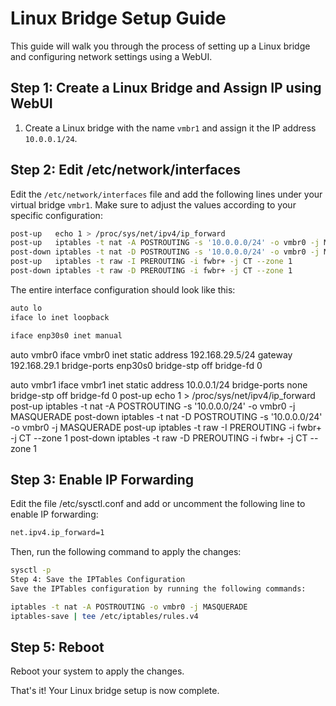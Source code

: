 # Linux Bridge Setup Guide

This guide will walk you through the process of setting up a Linux bridge and configuring network settings using a WebUI.

## Step 1: Create a Linux Bridge and Assign IP using WebUI

1. Create a Linux bridge with the name `vmbr1` and assign it the IP address `10.0.0.1/24`.

## Step 2: Edit /etc/network/interfaces

Edit the `/etc/network/interfaces` file and add the following lines under your virtual bridge `vmbr1`. Make sure to adjust the values according to your specific configuration:

```bash
post-up   echo 1 > /proc/sys/net/ipv4/ip_forward
post-up   iptables -t nat -A POSTROUTING -s '10.0.0.0/24' -o vmbr0 -j MASQUERADE
post-down iptables -t nat -D POSTROUTING -s '10.0.0.0/24' -o vmbr0 -j MASQUERADE
post-up   iptables -t raw -I PREROUTING -i fwbr+ -j CT --zone 1
post-down iptables -t raw -D PREROUTING -i fwbr+ -j CT --zone 1
```

The entire interface configuration should look like this:

```bash
auto lo
iface lo inet loopback

iface enp30s0 inet manual
```
auto vmbr0
iface vmbr0 inet static
        address 192.168.29.5/24
        gateway 192.168.29.1
        bridge-ports enp30s0
        bridge-stp off
        bridge-fd 0

auto vmbr1
iface vmbr1 inet static
        address 10.0.0.1/24
        bridge-ports none
        bridge-stp off
        bridge-fd 0
        post-up   echo 1 > /proc/sys/net/ipv4/ip_forward
        post-up   iptables -t nat -A POSTROUTING -s '10.0.0.0/24' -o vmbr0 -j MASQUERADE
        post-down iptables -t nat -D POSTROUTING -s '10.0.0.0/24' -o vmbr0 -j MASQUERADE
        post-up   iptables -t raw -I PREROUTING -i fwbr+ -j CT --zone 1
        post-down iptables -t raw -D PREROUTING -i fwbr+ -j CT --zone 1
## Step 3: Enable IP Forwarding
Edit the file /etc/sysctl.conf and add or uncomment the following line to enable IP forwarding:

```bash
net.ipv4.ip_forward=1
```
Then, run the following command to apply the changes:


```bash
sysctl -p
Step 4: Save the IPTables Configuration
Save the IPTables configuration by running the following commands:
```

```bash
iptables -t nat -A POSTROUTING -o vmbr0 -j MASQUERADE
iptables-save | tee /etc/iptables/rules.v4
```
## Step 5: Reboot
Reboot your system to apply the changes.

That's it! Your Linux bridge setup is now complete.